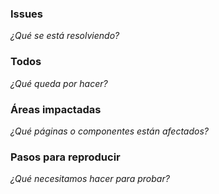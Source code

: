 ### Issues

_¿Qué se está resolviendo?_

### Todos

_¿Qué queda por hacer?_

### Áreas impactadas

_¿Qué páginas o componentes están afectados?_

### Pasos para reproducir

_¿Qué necesitamos hacer para probar?_


